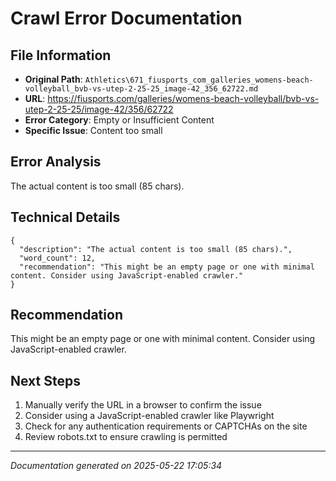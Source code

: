# Crawl Error Documentation

## File Information
- **Original Path**: `Athletics\671_fiusports_com_galleries_womens-beach-volleyball_bvb-vs-utep-2-25-25_image-42_356_62722.md`
- **URL**: https://fiusports.com/galleries/womens-beach-volleyball/bvb-vs-utep-2-25-25/image-42/356/62722
- **Error Category**: Empty or Insufficient Content
- **Specific Issue**: Content too small

## Error Analysis
The actual content is too small (85 chars).

## Technical Details
```
{
  "description": "The actual content is too small (85 chars).",
  "word_count": 12,
  "recommendation": "This might be an empty page or one with minimal content. Consider using JavaScript-enabled crawler."
}
```

## Recommendation
This might be an empty page or one with minimal content. Consider using JavaScript-enabled crawler.

## Next Steps
1. Manually verify the URL in a browser to confirm the issue
2. Consider using a JavaScript-enabled crawler like Playwright
3. Check for any authentication requirements or CAPTCHAs on the site
4. Review robots.txt to ensure crawling is permitted

---
*Documentation generated on 2025-05-22 17:05:34*

